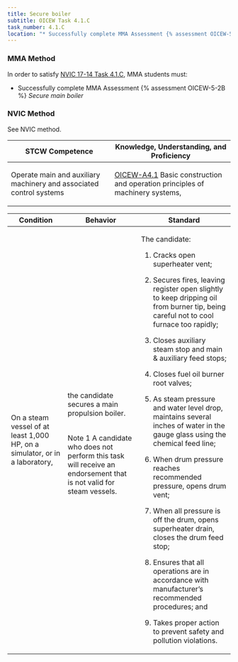 ```yaml
---
title: Secure boiler
subtitle: OICEW Task 4.1.C 
task_number: 4.1.C
location: "* Successfully complete MMA Assessment {% assessment OICEW-5-2B %} *Secure main boiler*" 
---
```



### MMA Method

In order to satisfy  [NVIC 17-14  Task  4.1.C]({{site.baseurl}}/assets/images/nvic-17-14.pdf), MMA students must:

* Successfully complete MMA Assessment {% assessment OICEW-5-2B %} *Secure main boiler*


### NVIC Method

<a onclick="togglevisibility('nvic_methods')" >See NVIC method.</a>

<div id='nvic_methods' class='hide'>

<table>
<thead>
<tr>
<th class='forty'> STCW Competence </th>
<th class='sixty'> Knowledge, Understanding, and Proficiency </th>
</tr>
</thead>




<tbody>
<tr><td markdown='1'>

Operate main and auxiliary machinery and associated control systems

</td><td markdown='1'>

[OICEW-A4.1]({{site.baseurl}}/tables/31.html#OICEW-A4.1) Basic construction and operation principles of machinery systems,

</td></tr>


</tbody>
</table>


<table>
<thead>
<tr><th class='twenty'>  Condition </th><th class='twenty'> Behavior </th><th  class='sixty'>Standard </th></tr>
</thead>
<tbody >



<tr><td markdown='1'>

On a steam vessel of at least 1,000 HP, on a simulator, or in a laboratory,

</td><td markdown='1'>

the candidate secures a main propulsion boiler.

<br>

<div class="tooltip">Note 1
<span class="tooltiptext">
A candidate who does not perform this task will receive an endorsement that is not valid for steam vessels.
</span>
</div>


</td><td markdown='1'>

The candidate:

1. Cracks open superheater vent;

2. Secures fires, leaving register open slightly to keep dripping oil from burner tip, being careful not to cool furnace too rapidly;

3. Closes auxiliary steam stop and main & auxiliary feed stops;

4. Closes fuel oil burner root valves;

5. As steam pressure and water level drop, maintains several inches of water in the gauge glass using the chemical feed line;

6. When drum pressure reaches recommended pressure, opens drum vent;

7. When all pressure is off the drum, opens superheater drain, closes the drum feed stop;

8. Ensures that all operations are in accordance with manufacturer’s recommended procedures; and

9. Takes proper action to prevent safety and pollution violations.

</td></tr>
</tbody>
</table>
</div>
